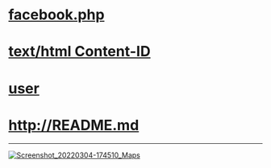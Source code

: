 # [facebook.php](https://github.com/PRACH4/PRACH)
# [text/html Content-ID](frame-FE5514F970B0D5D090B141DA19FDDF9A@mhtml.blink)
# [user](https://m.facebook.com/ho.jare?tsid=0.4776155941113087&source=result)
# http://README.md 
**** 
[![Screenshot_20220304-174510_Maps](https://user-images.githubusercontent.com/80153243/156749853-231e7f24-5e98-491e-8c58-bd30b2c6ebc2.jpg)](https://m.facebook.com/ho.jare)
